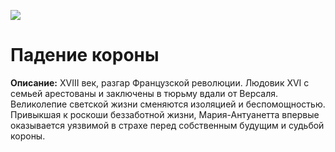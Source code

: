 ![](https://s1ru1.kinoplan24.ru/685/0406060506c62a5912b6e183/22765.jpg?mode=fit&width=512&height=512)
# Падение короны
**Описание:** XVIII век, разгар Французской революции. Людовик XVI с семьей арестованы и заключены в тюрьму вдали от Версаля. Великолепие светской жизни сменяются изоляцией и беспомощностью. Привыкшая к роскоши беззаботной жизни, Мария-Антуанетта впервые оказывается уязвимой в страхе перед собственным будущим и судьбой короны.
 
